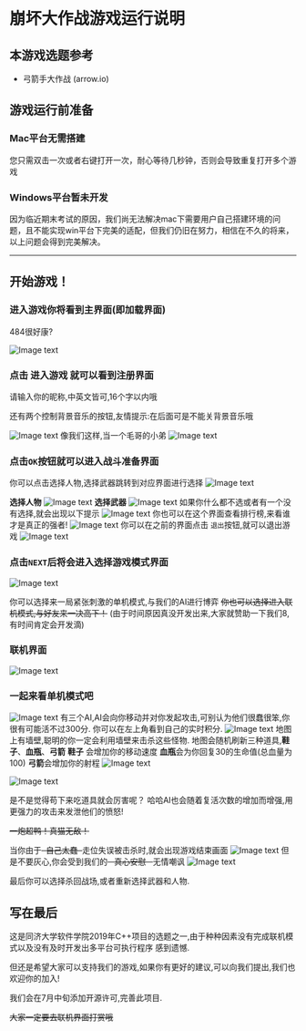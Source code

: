 # 崩坏大作战游戏运行说明

## 本游戏选题参考

- 弓箭手大作战 (arrow.io)

## 游戏运行前准备

### Mac平台无需搭建

您只需双击一次或者右键打开一次，耐心等待几秒钟，否则会导致重复打开多个游戏

### Windows平台暂未开发

因为临近期末考试的原因，我们尚无法解决mac下需要用户自己搭建环境的问题，且不能实现win平台下完美的适配，但我们仍旧在努力，相信在不久的将来，以上问题会得到完美解决。

------

## 开始游戏！

### 进入游戏你将看到主界面(即加载界面) 

484很好康?

![Image text](https://github.com/yc111348/-/blob/master/helloworld/pic/1.png)




### 点击 **进入游戏** 就可以看到注册界面

请输入你的昵称,中英文皆可,16个字以内哦

还有两个控制背景音乐的按钮,友情提示:在后面可是不能关背景音乐哦

![Image text](https://github.com/yc111348/-/blob/master/helloworld/pic/2.png)
像我们这样,当一个毛哥的小弟
![Image text](https://github.com/yc111348/-/blob/master/helloworld/pic/3.png)

### 点击`OK`按钮就可以进入战斗准备界面

你可以点击选择人物,选择武器跳转到对应界面进行选择
![Image text](https://github.com/yc111348/-/blob/master/helloworld/pic/4.png)

**选择人物**
![Image text](https://github.com/yc111348/-/blob/master/helloworld/pic/6.png)
**选择武器**
![Image text](https://github.com/yc111348/-/blob/master/helloworld/pic/5.png)
如果你什么都不选或者有一个没有选择,就会出现以下提示
![Image text](https://github.com/yc111348/-/blob/master/helloworld/pic/7.png)
你也可以在这个界面查看排行榜,来看谁才是真正的强者!
![Image text](https://github.com/yc111348/-/blob/master/helloworld/pic/17.png)
你可以在之前的界面点击 `退出`按钮,就可以退出游戏
![Image text](https://github.com/yc111348/-/blob/master/helloworld/pic/8.png)



### 点击`NEXT`后将会进入选择游戏模式界面

![Image text](https://github.com/yc111348/-/blob/master/helloworld/pic/9.png)

你可以选择来一局紧张刺激的单机模式,与我们的AI进行博弈
 <s>你也可以选择进入联机模式,与好友来一决高下！</s>
 (由于时间原因真没开发出来,大家就赞助一下我们8,有时间肯定会开发滴)

### 联机界面

![Image text](https://github.com/yc111348/-/blob/master/helloworld/pic/10.png)

### 一起来看单机模式吧

![Image text](https://github.com/yc111348/-/blob/master/helloworld/pic/11.png)
 有三个AI,AI会向你移动并对你发起攻击,可别认为他们很蠢很笨,你很有可能活不过300分.
 你可以在左上角看到自己的实时积分.
![Image text](https://github.com/yc111348/-/blob/master/helloworld/pic/12.png)
 地图上有墙壁,聪明的你一定会利用墙壁来击杀这些怪物.
 地图会随机刷新三种道具,**鞋子**、**血瓶**、**弓箭**
 **鞋子** 会增加你的移动速度
 **血瓶**会为你回复30的生命值(总血量为100)
 **弓箭**会增加你的射程
![Image text](https://github.com/yc111348/-/blob/master/helloworld/pic/13.png)

![Image text](https://github.com/yc111348/-/blob/master/helloworld/pic/14.png)

 是不是觉得苟下来吃道具就会厉害呢？
 哈哈AI也会随着复活次数的增加而增强,用更强力的攻击来发泄他们的愤怒!

 <s>一炮超鸭！真猫无敌！</s>

当你由于<s>  自己太蠢  </s>走位失误被击杀时,就会出现游戏结束画面
![Image text](https://github.com/yc111348/-/blob/master/helloworld/pic/15.png)
但是不要灰心,你会受到我们的<s>   真心安慰   </s>无情嘲讽
![Image text](https://github.com/yc111348/-/blob/master/helloworld/pic/16.png)

最后你可以选择杀回战场,或者重新选择武器和人物.

## 写在最后

这是同济大学软件学院2019年C++项目的选题之一,由于种种因素没有完成联机模式以及没有及时开发出多平台可执行程序 感到遗憾.

但还是希望大家可以支持我们的游戏,如果你有更好的建议,可以向我们提出,我们也欢迎你的加入!

我们会在7月中旬添加开源许可,完善此项目.

<s>大家一定要去联机界面打赏哦</s>











